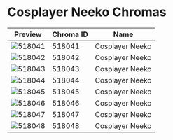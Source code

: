 # Cosplayer Neeko Chromas



| Preview | Chroma ID | Name |
|---------|-----------|------|
| ![518041](https://raw.communitydragon.org/latest/plugins/rcp-be-lol-game-data/global/default/v1/champion-chroma-images/518/518041.png) | 518041 | Cosplayer Neeko |
| ![518042](https://raw.communitydragon.org/latest/plugins/rcp-be-lol-game-data/global/default/v1/champion-chroma-images/518/518042.png) | 518042 | Cosplayer Neeko |
| ![518043](https://raw.communitydragon.org/latest/plugins/rcp-be-lol-game-data/global/default/v1/champion-chroma-images/518/518043.png) | 518043 | Cosplayer Neeko |
| ![518044](https://raw.communitydragon.org/latest/plugins/rcp-be-lol-game-data/global/default/v1/champion-chroma-images/518/518044.png) | 518044 | Cosplayer Neeko |
| ![518045](https://raw.communitydragon.org/latest/plugins/rcp-be-lol-game-data/global/default/v1/champion-chroma-images/518/518045.png) | 518045 | Cosplayer Neeko |
| ![518046](https://raw.communitydragon.org/latest/plugins/rcp-be-lol-game-data/global/default/v1/champion-chroma-images/518/518046.png) | 518046 | Cosplayer Neeko |
| ![518047](https://raw.communitydragon.org/latest/plugins/rcp-be-lol-game-data/global/default/v1/champion-chroma-images/518/518047.png) | 518047 | Cosplayer Neeko |
| ![518048](https://raw.communitydragon.org/latest/plugins/rcp-be-lol-game-data/global/default/v1/champion-chroma-images/518/518048.png) | 518048 | Cosplayer Neeko |